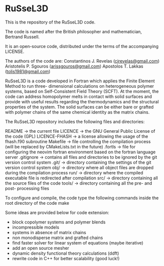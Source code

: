 # RuSseL3D
This is the repository of the RuSseL3D code.

The code is named after the British philosopher and mathematician, Bertrand Russell.

It is an open-source code, distributed under the terms of the accompanying LICENSE.

The authors of the code are:
Constantinos J. Revelas (cjrevelas@gmail.com)
Aristotelis P. Sgouros (arissgouros@gmail.com)
Apostolos T. Lakkas (tolis1981@gmail.com)

RuSseL3D is a code developed in Fortran which applies the Finite Element Method to run three-
dimensional calculations on heterogeneous polymer systems, based on Self-Consistent Field Theory (SCFT).
At the moment, the code can address homopolymer melts in contact with solid surfaces and provide with
useful results regarding the thermodynamics and the structural properties of the system. The solid
surfaces can be either bare or grafted with polymer chains of the same chemical identity as the matrix
chains.

The RuSseL3D repository includes the following files and directories:

README        -> the current file
LICENCE       -> the GNU General Public License of the code (GPL)
LICENCE-FHASH -> a license allowing the usage of the fhash.f90 subroutine
Makefile      -> file controlling the compilation process (will be replaced by CMakeLists.txt in the future)
.fortls       -> file for configuring the neovim fortran environment based on the fortran language server
.gitignore    -> contains all files and directories to be ignored by the git version control system
.git/         -> directory containing the settings of the git version control system
obj/          -> directory where all object files are dropped during the compilation process
run/          -> directory where the compiled executable file is redirected after compilation
src/          -> directory containing all the source files of the code
tools/        -> directory containing all the pre- and post- processing files

To configure and compile, the code type the following commands inside the root directory of the code
    make

Some ideas are provided below for code extension:
 - block copolymer systems and polymer blends
 - incompressible models
 - systems in absence of matrix chains
 - non monodisperse matrix and grafted chains
 - find faster solver for linear system of equations (maybe iterative)
 - add an open source mesher
 - dynamic density functional theory calculations (ddft)
 - rewrite code in C++ for better scalability (good luck!)
